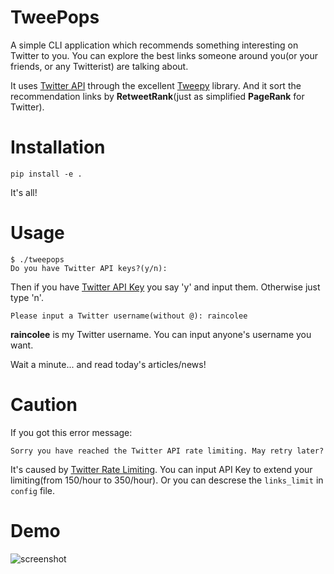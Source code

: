 # TweePops

A simple CLI application which recommends something interesting on Twitter to you. You can explore the best links someone around you(or your friends, or any Twitterist) are talking about.

It uses [Twitter API](https://dev.twitter.com) through the excellent [Tweepy](https://github.com/tweepy/tweepy) library. And it sort the recommendation links by **RetweetRank**(just as simplified **PageRank** for Twitter). 

# Installation

    pip install -e .

It's all!

# Usage

    $ ./tweepops
    Do you have Twitter API keys?(y/n):

Then if you have [Twitter API Key](https://dev.twitter.com/apps) you say 'y' and input them. Otherwise just type 'n'.

    Please input a Twitter username(without @): raincolee

**raincolee** is my Twitter username. You can input anyone's username you want.

Wait a minute... and read today's articles/news!

# Caution

If you got this error message:

    Sorry you have reached the Twitter API rate limiting. May retry later?

It's caused by [Twitter Rate Limiting](https://dev.twitter.com/docs/rate-limiting). You can input API Key to extend your limiting(from 150/hour to 350/hour). Or you can descrese the `links_limit` in `config` file.


# Demo

  ![screenshot](https://lh6.googleusercontent.com/-pgiPwmbResg/T5Hl90Sl2gI/AAAAAAAABCE/ZlRW8f__kSs/s912/screenshot9.jpg)
